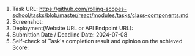 1. Task URL: https://github.com/rolling-scopes-school/tasks/blob/master/react/modules/tasks/class-components.md
2. Screenshot:
3. Deployment(Website URL or API Endpoint URL): 
4. Submittion Date / Deadline Date: 2024-07-08
5. Self-check of Task's completion result and opinion on the achieved Score:
